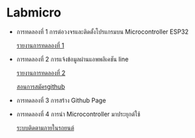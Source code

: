 # Labmicro

- การทดลองที่ 1 การต่อวงจรและติดตั้งโปรแกรมบน Microcontroller ESP32

  [รายงานการทดลองที่ 1](https://drive.google.com/open?id=1NQF7_SOF67XEZntx5gZ7lKKLbIp-8do_)

- การทดลองที่ 2 การแจ้งข้อมูลผ่านแอพพลิเคชัน line

  [รายงานการทดลองที่ 2](https://drive.google.com/open?id=1iw4J_r1HJhgbuLyJea_OazYA_zxz3QRo)
  
  [สอนการสมัครgithub](https://www.youtube.com/watch?v=ozMa6FNLYrw&t=16s)

- การทดลองที่ 3 การสร้าง Github Page


- การทดลองที่ 4 การนำ Microcontroller มาประยุกต์ใช้

  [ระบบติดตามภายในรถยนต์](https://drive.google.com/open?id=1AacF6e7SrCffiQ2U0JwySlPNmF7lqjoq)  

